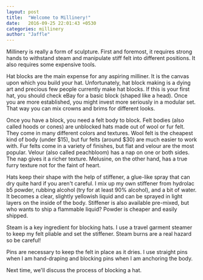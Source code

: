 ```yaml
---
layout: post
title:  "Welcome to Millinery!"
date:   2016-09-25 22:01:43 +0530
categories: millinery
author: "Jaffle"
---
```

<p>Millinery is really a form of sculpture.  First and foremost, it requires strong hands to withstand steam and manipulate stiff felt into different positions. It also requires some expensive tools.</p>

<p>Hat blocks are the main expense for any aspiring milliner.  It is the canvas upon which you build your hat.  Unfortunately, hat block making is a dying art and precious few people currently make hat blocks.  If this is your first hat, you should check eBay for a basic block (shaped like a head).  Once you are more established, you might invest more seriously in a modular set. That way you can mix crowns and brims for different looks.</p> 

<p>Once you have a block, you need a felt body to block.  Felt bodies (also called hoods or cones) are unblocked hats made out of wool or fur felt.  They come in many different colors and textures.  Wool felt is the cheapest kind of body (under $15), but fur felts (around $30) are much easier to work with.  Fur felts come in a variety of finishes, but flat and velour are the most popular.  Velour (also called peachbloom) has a nap on one or both sides.  The nap gives it a richer texture.  Melusine, on the other hand, has a true furry texture not for the faint of heart.</p>

<p>Hats keep their shape with the help of stiffener, a glue-like spray that can dry quite hard if you aren't careful.  I mix up my own stiffener from hydrolac b5 powder, rubbing alcohol (try for at least 90% alcohol), and a bit of water.  It becomes a clear, slightly yellowish liquid and can be sprayed in light layers on the inside of the body.  Stiffener is also available pre-mixed, but who wants to ship a flammable liquid?  Powder is cheaper and easily shipped.</p>

<p>Steam is a key ingredient for blocking hats.  I use a travel garment steamer to keep my felt pliable and set the stiffener.  Steam burns are a real hazard so be careful!</p>

<p>Pins are necessary to keep the felt in place as it dries.  I use straight pins when I am hand-draping and blocking pins when I am anchoring the body.</p>  

<p>Next time, we'll discuss the process of blocking a hat.</p>